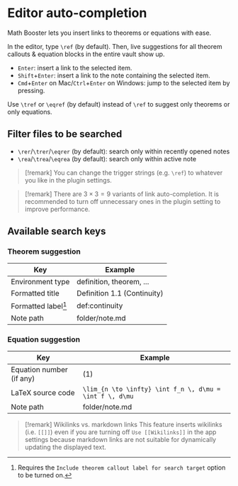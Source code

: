 # Editor auto-completion

Math Booster lets you insert links to theorems or equations with ease.

In the editor, type `\ref` (by default). Then, live suggestions for all theorem callouts & equation blocks in the entire vault show up.

- `Enter`: insert a link to the selected item.
- `Shift`+`Enter`: insert a link to the note containing the selected item.
- `Cmd`+`Enter` on Mac/`Ctrl`+`Enter` on Windows: jump to the selected item by pressing.

Use `\tref` or `\eqref` (by default) instead of `\ref` to suggest only theorems or only equations.

## Filter files to be searched

- `\rer`/`\trer`/`\eqrer` (by default): search only within recently opened notes
- `\rea`/`\trea`/`\eqrea` (by default): search only within active note

> [!remark]
> You can change the trigger strings (e.g. `\ref`) to whatever you like in the plugin settings.

> [!remark]
> There are $3 \times 3 = 9$ variants of link auto-completion. It is recommended to turn off unnecessary ones in the plugin setting to improve performance.

## Available search keys

### Theorem suggestion

| Key | Example |
| --- | --- |
| Environment type | definition, theorem, ... |
| Formatted title | Definition 1.1 (Continuity) |
| Formatted label[^1] | def:continuity |
| Note path | folder/note.md |

[^1]: Requires the `Include theorem callout label for search target` option to be turned on.

### Equation suggestion

| Key | Example |
| --- | --- |
| Equation number (if any) | (1) |
| LaTeX source code | `\lim_{n \to \infty} \int f_n \, d\mu = \int f \, d\mu` |
| Note path | folder/note.md |


> [!remark] Wikilinks vs. markdown links
> This feature inserts wikilinks (i.e. `[[]]`) even if you are turning off `Use [[Wikilinks]]` in the app settings because markdown links are not suitable for dynamically updating the displayed text.
